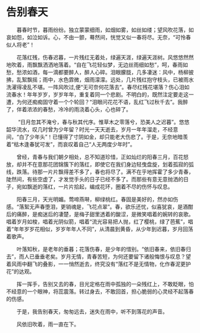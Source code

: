 # 告别春天

　　暮春时节，暮雨纷纷。独立蒙蒙细雨，如烟如雾，如丝如缕；望风吹花落，如哀如怨，如泣如诉。心，不由一颤，蓦然间，恍觉又似一春将尽。无奈，“可怜春似人将老”！

　　花落红残，伤春迟暮，一片残红无着处，绿遍天涯，绿遍天涯树。风悠悠然然地吹着，雨飘飘洒洒地落着。“自在飞花轻似梦，无边丝雨细如愁”，呵，春雨如愁，愁浓如酒，每一滴都要醉人，醉人心碎。泪眼朦胧，几多凄迷：风中，杨柳披拂，乱絮飘摇；雨中，水色霏微，烟雨濛濛。远处，几片残红抱守枝头，已被雨水洗濯得凌乱不堪。一阵风吹过,便“无可奈何花落去”。春尽红残花堪落？伤心泪如流春水！年年岁岁，岁岁年年，重复着同一个悲剧。不明白的，既然注定要走这一遭，为何还痴痴固守着一个个轮回？“泪眼问花花不语，乱红飞过秋千去”。我醉了，伴着浓浓的春愁，冷冷的雨浇着心头，心也碎了。

　　 “日月忽其不淹兮，春与秋其代序。惟草木之零落兮，恐美人之迟暮”。悠悠韶华流水，叹几时曾为少年留？时光一天天逝去，岁月一年年溜走，不经意间，“白了少年头”！已懂得了寸阴如金，却只能老大伤悲了。于是，无奈地暗羡着“枯木逢春犹可发”，而哀叹着自己“人无两度少年时”。&#x20;

　　曾经，青春与我们朝夕相处，总不知道珍惜，正如灿烂的阳春三月，百花怒放，却并不在意那花团锦簇下的落红，即使它在我们身边轻曳盘旋，划着孤寂的弧线，跌落。待那一片片飘得差不多了，春也将尽了。满不在乎地挥霍了多少青春，陡然间，有些空虚了，才发觉手头的日子已经不多了。而那些有意无意抛洒的日子，宛如飘逝的落红，一片片拾起，编成花环，圈着不尽的伤怀与叹息。&#x20;

　　阳春三月，天光明媚。莺啼燕啭，柳绿桃红。春固是美好的，然亦如伤感。“落絮无声春堕泪，更销魂是，飞花点翠”。春，欲乐还忧，似喜犹哀，是酒酣后的痛醉，是痴迷后的凄楚，是梅子甜里透着的酸涩，是微笑唱着的婉转的哀歌。唱着岁月如梭，唱着光阴似箭，唱着“流光容易把人抛，红了樱桃，绿了芭蕉”，唱着“年年岁岁花相似，岁岁年年人不同”，从清晨到黄昏，从少年到迟暮，岁月回荡着歌声。&#x20;

　　叶落知秋，是老年的垂暮；花落伤春，是少年的惜别。“依旧春来，依旧春归去”，而人已垂垂老矣。岁月无情，青春苦短，为何还要留下诸般悔恨与叹息？望着风雨中翻飞的叠影，一一悄然逝去，终究没有“落红不是无情物，化作春泥更护花”的达观。&#x20;

　　挥一挥手，告别又去的春，目光定格在雨中孤独的一朵残红上，不敢眨眼，怕不经意的一个眼神，将蕊震落。转过身去，不敢回首，担心脆弱的心灵经不起落春的伤感。&#x20;

　　于是，我告别春天，匆匆远去，迷失在雨中，听不到落花的声音。&#x20;

　　风依旧吹着，雨一直在下。
